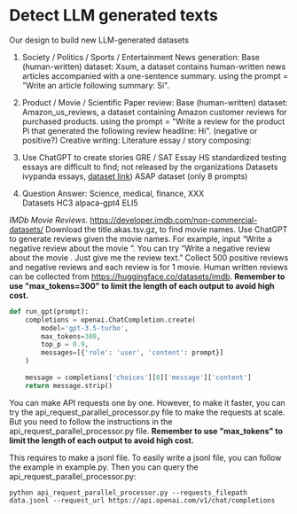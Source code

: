 # Detect LLM generated texts

Our design to build new LLM-generated datasets

1. Society / Politics / Sports / Entertainment News generation:
Base (human-written) dataset: Xsum, a dataset contains human-written news articles accompanied with a one-sentence summary.
using the prompt = "Write an article following summary: Si".

2. Product / Movie / Scientific Paper review:
Base (human-written) dataset: Amazon_us_reviews, a dataset containing Amazon customer reviews for purchased products.
using the prompt = "Write a review for the product Pi that generated the following review headline: Hi". (negative or positive?)
Creative writing: Literature essay / story composing:

3. Use ChatGPT to create stories 
GRE / SAT Essay
HS standardized testing essays are difficult to find; not released by the organizations
Datasets
ivypanda essays, [dataset link](https://huggingface.co/datasets/qwedsacf/ivypanda-essays/))
ASAP dataset (only 8 prompts)

4. Question Answer: 
Science, medical, finance, XXX	
Datasets
HC3
alpaca-gpt4
ELI5

*IMDb Movie Reviews*. https://developer.imdb.com/non-commercial-datasets/ 
Download the title.akas.tsv.gz, to find movie names. 
Use ChatGPT to generate reviews given the movie names. For example, input “Write a negative review about the movie <MovieName>”. You can try “Write a negative review about the movie <MovieName>. Just give me the review text.”
Collect 500 positive reviews and negative reviews and each review is for 1 movie. 
Human written reviews can be collected from https://huggingface.co/datasets/imdb. **Remember to use "max_tokens=300" to limit the length of each output to avoid high cost.**
​
```python
def run_gpt(prompt):
    completions = openai.ChatCompletion.create(
        model='gpt-3.5-turbo',
        max_tokens=300,
        top_p = 0.9,
        messages=[{'role': 'user', 'content': prompt}]
    )
​
    message = completions['choices'][0]['message']['content']
    return message.strip()
```

You can make API requests one by one. However, to make it faster, you can try the api_request_parallel_processor.py file to make the requests at scale. But you need to follow the instructions in the api_request_parallel_processor.py file. **Remember to use "max_tokens" to limit the length of each output to avoid high cost.**

This requires to make a jsonl file. To easily write a jsonl file, you can follow the example in example.py. Then you can query the api_request_parallel_processor.py:
```
python api_request_parallel_processor.py --requests_filepath data.jsonl --request_url https://api.openai.com/v1/chat/completions
```
